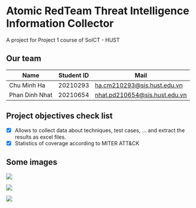 # Atomic RedTeam Threat Intelligence Information Collector

A project for Project 1 course of SoICT - HUST  

## Our team
| Name           |  Student ID | Mail                          |
|----------------|-------------|-------------------------------|
| Chu Minh Ha    | 20210293    | ha.cm210293@sis.hust.edu.vn   |
| Phan Dinh Nhat | 20210654    | nhat.pd210654@sis.hust.edu.vn |

## Project objectives check list

- [x] Allows to collect data about techniques, test cases, ... and extract the results as excel files.
- [x] Statistics of coverage according to MITER ATT&CK

## Some images
![](https://cdn.discordapp.com/attachments/940990932814282806/1127178185889550396/image.png)

![](https://cdn.discordapp.com/attachments/940990932814282806/1127178314977652808/image.png)

![](https://cdn.discordapp.com/attachments/940990932814282806/1127179034959290368/image.png)